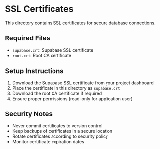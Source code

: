 # SSL Certificates

This directory contains SSL certificates for secure database connections.

## Required Files

- `supabase.crt`: Supabase SSL certificate
- `root.crt`: Root CA certificate

## Setup Instructions

1. Download the Supabase SSL certificate from your project dashboard
2. Place the certificate in this directory as `supabase.crt`
3. Download the root CA certificate if required
4. Ensure proper permissions (read-only for application user)

## Security Notes

- Never commit certificates to version control
- Keep backups of certificates in a secure location
- Rotate certificates according to security policy
- Monitor certificate expiration dates 